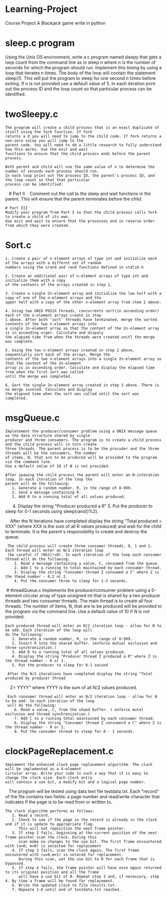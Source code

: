 # Learning-Project
Course Project
A Blackjack game write in python


# sleep.c program
  Using the Unix OS environment, write a c program named sleepy that gets a loop count from the command line as in
  sleep n
  where n is the number of seconds for which the program should run. Implement this timing by using a loop that 
  iterates n times. The body of the loop will contain the statement sleep(1). This will put the program to sleep
  for one second n times before exiting. If n is not provided use a default value of 5. In each iteration print 
  out the process ID and the loop count so that particular process can be identified.
  
  
  # twoSleepy.c 
    The program will create a child process that is an exact duplicate of itself using the fork function. If fork
    returns a 0 you will need to jump to the child code. If fork returns a non-zero value you will jump to the 
    parent code. You will need to do a little research to fully understand how this works. Use the exit and wait 
    functions to ensure that the child process ends before the parent process.
    
    Both parent and child will use the same value of n to determine the number of seconds each process should run.
    In each loop print out the process ID, the parent's process ID, and the loop count so that that particular 
    process can be identified.
    
    # Part II
    Comment out the call to the sleep and wait functions in the parent. This will ensure that the parent terminates 
    before the child.
    
    # Part III
    Modify your program from Part I so that the child process calls fork to create a child of its own.
    Use exit and wait to ensure that the processes end in reverse order from which they were created.
    
    
  # Sort.c
    1. Create a pair of n-element arrays of type int and initialize each of the arrays with a differnt set of random
    numbers using the srand and rand functions defined in stdlib.h
    
    2. Create an additional pair of n-element arrays of type int and initialize them with a copy
    of the contents of the arrays created in step 1.
    
    3. Create a single 2n-element array and initialize the low half with a copy of one of the n-element arrays and the 
    upper half with a copy of the other n-element array from stem 1 above.
    
    4. Using two UNIX POSIX threads, concurrents sort(in ascending order) each of the n-element arrays create in step
    1 above. After both 'sort' threads have terminated, merge the sorted contents of the two n-element arrays into
    a single 2n-element array so that the content of the 2n-element array is in ascending orger. Calculate and dispaly
    the elapsed time from when the threads were created unitl the merge was complete. 
    
    5. Using the two n-element arrays created in step 2 above, sequentially sort each of the arrays. Merge the 
    contents of the two n-element arrays into a single 2n-element array so that the content of the 2n-element 
    array is in ascending order. Calculate and display the elapsed time from when the first sort was called
    until the merge was completed.
    
    6. Sort the single 2n-element array created in step 3 above. There is no merge involed. Calculate and display
    the elapsed time when the sort was called until the sort was completed.
    
  # msgQueue.c
    Impletement the producer/consumer problem using a UNIX message queue as the data structure shared by single
    producer and three consumers. The program is to create a child process and the child process will in turn create
    three threads. The parent process is to be the procuder and the three threads will be the consumers. The number
    of items, N, that are to be produced will be provided to the program via the command line.
    Use a default value of 10 if N is not provided.
    
    After spawing the child process the parent will enter an N-interation loop. In each iteration of the loop the 
    parent will do the following:
       1. Generate a random number, R, in the range of 0-999.
       2. Send a message containing R.
       3. Add R to a running total of all values produced.
       4. Display the string "Producer produced a R"
       5. Put the producer to sleep for 0-1 seconds using sleep(rand()%2).
       
     After the N iterations have completed display the string "Total produced = XXX" (where XXX is the sum of 
     all R values produced) and wait for the child to terminate. It is the parent's responsibility to create
     and destroy the queue.
     
     The child process will create three consumer threads, 0, 1 and 2. Each thread will enter an N/3 iteration loop
     (be careful if (N%3)!=0). In each iteration of the loop each consumer thread will do the following:
        1. Read a message containing a value, C, consumed from the queue.
        2. Add C to a running to total maintained by each consumer thread.
        3. Display the string "Consumer thread Z consumed a C" where Z is the thead number - 0,1 or 2.
        4. Put the consumer three to sleep for 1-3 seconds.
     
     
  # threadQueue.c 
    Implements the producer/consumer problem using a 5-element circular array of type unsigned int that is shared
    by a two producer threads and two consumer threads. The main thread is to create all four threads. The number of 
    items, N, that are to be produced will be provided to the program via the command line. Use a default value of 10
    if N is not provided.
    
    Each produced thread will enter an N/2 iteration loop - allow for N to be odd. Each iteration of the loop will
    do the following:
       1. Generate a random number, R, in the range of 0-999.
       2. Insert R into the shared buffer. (enforce mutual exclusion and three synchronization.)
       3. Add R to a running total of all values produced.
       4. Display the string "Producer thread Z produced a R" where Z is the thread number - 0 or 1.
       5. Put the producer to sleep for 0-1 second
       
     After the N/2 iterations have completed display the string "Total produced by producer thread
     Z= YYYY" where YYYY is the sum of all N/2 values produced.
     
     Each consumer thread will enter an N/2 iteration loop - allow for N to be odd. In each iteration of the loop
     will do the following:
        6. Read a value, C, from the shaed buffer. ( enforce mutal exclusion and thread synchronization.)
        7. Add C to a running total maintained by each consumer thread.
        8. Display the string "Consumer thread Z consumerd a C" where Z is the thread number - 0 or 1.
        9. Put the consumer thread to sleep for 0 - 1 seconds.
 
  # clockPageReplacement.c
    Implement the enhanced clock page replacement algorithm. The clock will be implemented as a 4-element
    circular array. Write your code in such a way that it is easy to change the clock size. Each clock entry 
    will contain a use bit, a modify bit and a logical page number.
    
    The program will be tested using data text file testdata.txt. Each "record" of the file contains two fields:
    a page number and read/write character that indicates if the page is to be read from or written to.
    
    The clock algorithm performs as follows:
       1. Read a record.
       2. Check to see if the page in the record is already in the clock and if it is update to appropriate flag.
          This will not reposition the next frame pointer.
       3. If step 2 fails, beginning at the current position of the next frame pointer scan the clock. During this
          scan make no changes to the use bit. The first frame encountered with (u=0; m=0) is selected for replacement
       4. If step 3 fails, scan the clock again. The first frame encoutered with (u=0,m=1) is seleced for replacement.
          During this scan, set the use bit to 0 for each frame that is bypassed.
       5. If step 4 fails, the frame pointer will have once again returned to its original position and all the frame
          will have a use bit of 0. Repeat step 3 and, if necessary, step 4. By time a frame will be found for replacement.
       6. Write the updated clock to file results.txt.
       7. Repeate 1-6 until end of testdata.txt reached.
    
